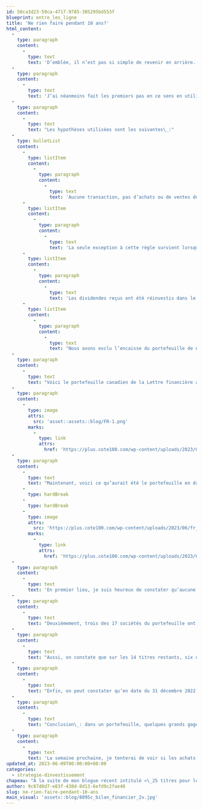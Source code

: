 ```yaml
---
id: 50ca3d23-59ca-4717-9785-305295bd553f
blueprint: entre_les_ligne
title: 'Ne rien faire pendant 10 ans?'
html_content:
  -
    type: paragraph
    content:
      -
        type: text
        text: 'D’emblée, il n’est pas si simple de revenir en arrière. Si vous aviez un portefeuille il y a 30 ans, il y a fort à parier que plusieurs des entreprises du portefeuille de l’époque ont disparu par la suite, soit que la société ait été achetée (OPA) ou qu’elle ait fait faillite. Dans les deux cas, il devient difficile de remonter dans le temps pour obtenir les données précises.'
  -
    type: paragraph
    content:
      -
        type: text
        text: 'J’ai néanmoins fait les premiers pas en ce sens en utilisant l’exemple du portefeuille de la Lettre financière COTE 100 qui existe depuis 1988. Pour commencer, je me suis servi du portefeuille canadien de la Lettre financière COTE 100 en date du 31 décembre 2012. La raison est que cela simplifie sensiblement l’exercice. Je crois aussi qu’il s’agit d’un échantillonnage tout à fait satisfaisant qui donne une bonne idée de ce qu’aurait fait le portefeuille pendant 10 ans.'
  -
    type: paragraph
    content:
      -
        type: text
        text: "Les hypothèses utilisées sont les suivantes\_:"
  -
    type: bulletList
    content:
      -
        type: listItem
        content:
          -
            type: paragraph
            content:
              -
                type: text
                text: 'Aucune transaction, pas d’achats ou de ventes de titres pendant 10 ans.'
      -
        type: listItem
        content:
          -
            type: paragraph
            content:
              -
                type: text
                text: 'La seule exception à cette règle survient lorsqu’un des titres en portefeuille est acquis par le biais d’une offre publique d’achat (OPA). Dans un tel cas, nous avons présumé que le produit de la vente du titre aura été réinvesti le même mois dans les titres restants du portefeuille en fonction des pondérations de chaque titre à ce moment précis.'
      -
        type: listItem
        content:
          -
            type: paragraph
            content:
              -
                type: text
                text: 'Les dividendes reçus ont été réinvestis dans le même titre.'
      -
        type: listItem
        content:
          -
            type: paragraph
            content:
              -
                type: text
                text: "Nous avons exclu l’encaisse du portefeuille de nos calculs, laquelle représentait 7\_%."
  -
    type: paragraph
    content:
      -
        type: text
        text: "Voici le portefeuille canadien de la Lettre financière au 31 décembre 2012\_(nous avons exclu l’encaisse du portefeuille)."
  -
    type: paragraph
    content:
      -
        type: image
        attrs:
          src: 'asset::assets::blog/FR-1.png'
        marks:
          -
            type: link
            attrs:
              href: 'https://plus.cote100.com/wp-content/uploads/2023/06/FR-1.png'
  -
    type: paragraph
    content:
      -
        type: text
        text: "Maintenant, voici ce qu’aurait été le portefeuille en date du 31 décembre 2022 si nous avions suivi les consignes énumérées précédemment\_:"
      -
        type: hardBreak
      -
        type: hardBreak
      -
        type: image
        attrs:
          src: 'https://plus.cote100.com/wp-content/uploads/2023/06/fr_3-1.png'
        marks:
          -
            type: link
            attrs:
              href: 'https://plus.cote100.com/wp-content/uploads/2023/06/fr_3-1.png'
  -
    type: paragraph
    content:
      -
        type: text
        text: 'En premier lieu, je suis heureux de constater qu’aucune des 17 sociétés en portefeuille au 31 décembre 2022 n’a fait faillite! Je crois que cela est dû au fait que nous avons toujours concentré nos investissements dans des sociétés rentables et en bonne santé financière.'
  -
    type: paragraph
    content:
      -
        type: text
        text: "Deuxièmement, trois des 17 sociétés du portefeuille ont fait l’objet d’OPA au cours de la période\_: Astral Media, Atrium Innovations et TIO Networks."
  -
    type: paragraph
    content:
      -
        type: text
        text: "Aussi, on constate que sur les 14 titres restants, six ont été de grands gagnants (300\_% ou plus), deux ont été de mauvais placements (rendement négatif), alors que le reste (six) a dégagé des rendements ordinaires."
  -
    type: paragraph
    content:
      -
        type: text
        text: "Enfin, on peut constater qu’en date du 31 décembre 2022, le portefeuille aurait été quelque peu déséquilibré. Par exemple, le poids du portefeuille dans le titre de Enghouse serait de 24\_% et celui de Couche-Tard\_de 14,0\_%. Ces poids sont fort probablement trop élevés pour la majorité des investisseurs."
  -
    type: paragraph
    content:
      -
        type: text
        text: "Conclusion\_: dans un portefeuille, quelques grands gagnants que l’on conservera longtemps feront plus que compenser les quelques titres perdants. Il n’est pas nécessaire de négocier outre mesure – la seule raison de le faire devrait être dans le but de garder ses gagnants et de se débarrasser des titres de sociétés qui ne livrent pas la marchandise."
  -
    type: paragraph
    content:
      -
        type: text
        text: 'La semaine prochaine, je tenterai de voir si les achats et ventes que nous avons effectués au cours des 10 dernières années dans le portefeuille de la Lettre financière COTE 100 ont ajouté de la valeur… ou non.'
updated_at: 2023-06-09T00:00:00+00:00
categories:
  - strategie-dinvestissement
chapeau: "À la suite de mon blogue récent intitulé «\_25 titres pour les 25 prochaines années\_», j’ai reçu une question intéressante d’un lecteur\_: «\_Que serait-il advenu d’un de vos portefeuilles si vous n’aviez rien fait pendant 10, 20 ou 30 ans?\_»"
author: 9c87d8d7-e83f-438d-8d13-6efd9c2fae40
slug: ne-rien-faire-pendant-10-ans
main_visual: 'assets::blog/8095c_bilan_financier_2v.jpg'
---
```


